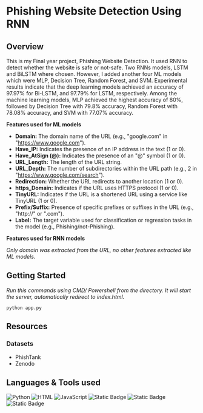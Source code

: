 # **Phishing Website Detection Using RNN** #

## **Overview** ##

This is my Final year project, Phishing Website Detection. It used RNN to detect whether the website is safe or not-safe. Two RNNs models, LSTM and BiLSTM where chosen. However, I added another four ML models which were MLP, Decision Tree, Random Forest, and SVM. Experimental results indicate that the deep learning models achieved an accuracy of 97.97% for Bi-LSTM, and 97.79% for LSTM, respectively. Among the machine learning models, MLP achieved the highest accuracy of 80%, followed by Decision Tree with 79.8% accuracy, Random Forest with 78.08% accuracy, and SVM with 77.07% accuracy.

**Features used for ML models**

* **Domain:** The domain name of the URL (e.g., "google.com" in "https://www.google.com").
* **Have_IP:** Indicates the presence of an IP address in the text (1 or 0).
* **Have_AtSign (@):** Indicates the presence of an "@" symbol (1 or 0).
* **URL_Length:** The length of the URL string.
* **URL_Depth:** The number of subdirectories within the URL path (e.g., 2 in "https://www.google.com/search").
* **Redirection:** Whether the URL redirects to another location (1 or 0).
* **https_Domain:** Indicates if the URL uses HTTPS protocol (1 or 0).
* **TinyURL:** Indicates if the URL is a shortened URL using a service like TinyURL (1 or 0).
* **Prefix/Suffix:** Presence of specific prefixes or suffixes in the URL (e.g., "http://" or ".com").
* **Label:** The target variable used for classification or regression tasks in the model (e.g., Phishing/not-Phishing).

**Features used for RNN models**

*Only domain was extracted from the URL, no other features extracted like ML models.*

## **Getting Started** ##
*Run this commands using CMD/ Powershell from the directory. It will start the server, automatically redirect to index.html.*

	python app.py
 
## **Resources** ##

### Datasets ###
* PhishTank
* Zenodo

## **Languages & Tools used** ##

![Python](https://img.shields.io/badge/language-Python_Notebook-yellow)
![HTML](https://img.shields.io/badge/language-HTML-yellow)
![JavaScript](https://img.shields.io/badge/language-JavaScript-yellow)
![Static Badge](https://img.shields.io/badge/tools-Flask_API-red)
![Static Badge](https://img.shields.io/badge/library-Tensorflow-orange)
![Static Badge](https://img.shields.io/badge/library-Numpy-orange)
